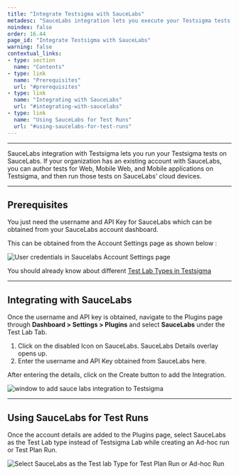 ```yaml
---
title: "Integrate Testsigma with SauceLabs"
metadesc: "SauceLabs integration lets you execute your Testsigma tests on BrowserStack. Learn how to integrate the SauceLabs Test Execution Platform with Testsigma"
noindex: false
order: 16.44
page_id: "Integrate Testsigma with SauceLabs"
warning: false
contextual_links:
- type: section
  name: "Contents"
- type: link
  name: "Prerequisites"
  url: "#prerequisites"
- type: link
  name: "Integrating with SauceLabs"
  url: "#integrating-with-saucelabs"
- type: link
  name: "Using SauceLabs for Test Runs"
  url: "#using-saucelabs-for-test-runs"
---
```


---

SauceLabs integration with Testsigma lets you run your Testsigma tests on SauceLabs.
If your organization has an existing account with SauceLabs, you can author tests for Web, Mobile Web, and Mobile applications on Testsigma, and then run those tests on SauceLabs’ cloud devices.

---
## **Prerequisites**

You just need the username and API Key for SauceLabs which can be obtained from your SauceLabs account dashboard.

This can be obtained from the Account Settings page as shown below :

![User credentials in Saucelabs Account Settings page](https://docs.testsigma.com/images/sauce-labs/saucelabs-user-creds-username-key.png)

You should already know about different [Test Lab Types in Testsigma](https://testsigma.com/docs/test-management/test-plans/supported-test-lab-types/)

---
## **Integrating with SauceLabs**

Once the username and API key is obtained, navigate to the Plugins page through **Dashboard > Settings > Plugins** and select **SauceLabs** under the Test Lab Tab.

 1. Click on the disabled Icon on SauceLabs. SauceLabs Details overlay opens up.
 2. Enter the username and API Key obtained from SauceLabs here.

After entering the details, click on the Create button to add the Integration.

![window to add sauce labs integration to Testsigma](https://docs.testsigma.com/images/sauce-labs/add-sauce-labs-integration.png)

---
## **Using SauceLabs for Test Runs**

Once the account details are added to the Plugins page, select SauceLabs as the Test Lab type instead of Testsigma Lab while creating an Ad-hoc run or Test Plan Run.

![Select SauceLabs as the Test lab Type for Test Plan Run or Ad-hoc Run](https://docs.testsigma.com/images/sauce-labs/select-test-lab-saucelabs.png)
